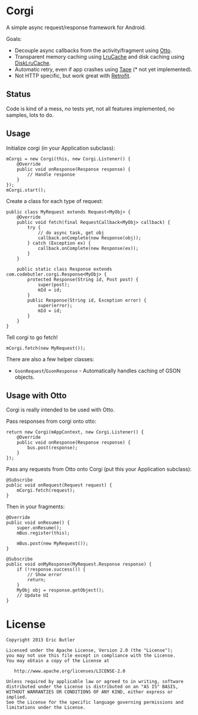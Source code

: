 Corgi
=====

A simple async request/response framework for Android.

Goals:

* Decouple async callbacks from the activity/fragment using [Otto](http://square.github.com/otto/).
* Transparent memory caching using [LruCache](http://developer.android.com/reference/android/support/v4/util/LruCache.html) and disk caching using [DiskLruCache](https://github.com/JakeWharton/DiskLruCache).
* Automatic retry, even if app crashes using [Tape](http://square.github.com/tape/) (* not yet implemented).
* Not HTTP specific, but work great with [Retrofit](https://github.com/square/retrofit).

Status
------

Code is kind of a mess, no tests yet, not all features implemented, no samples, lots to do.

Usage
-----

Initialize corgi (in your Application subclass):

```
mCorgi = new Corgi(this, new Corgi.Listener() {
    @Override
    public void onResponse(Response response) {
        // Handle response
    }
});
mCorgi.start();
```

Create a class for each type of request:

```
public class MyRequest extends Request<MyObj> {
    @Override
    public void fetch(final RequestCallback<MyObj> callback) {
        try {
            // do async task, get obj
            callback.onComplete(new Response(obj));
        } catch (Exception ex) {
            callback.onComplete(new Response(ex));
        }
    }
    
    public static class Response extends com.codebutler.corgi.Response<MyObj> {
        protected Response(String id, Post post) {
            super(post);
            mId = id;
        }
        public Response(String id, Exception error) {
            super(error);
            mId = id;
        }
    }
}
```

Tell corgi to go fetch!

```
mCorgi.fetch(new MyRequest());
```

There are also a few helper classes:

* `GsonRequest`/`GsonResponse` - Automatically handles caching of GSON objects.


Usage with Otto
---------------

Corgi is really intended to be used with Otto.

Pass responses from corgi onto otto:

```
return new Corgi(mAppContext, new Corgi.Listener() {
    @Override
    public void onResponse(Response response) {
        bus.post(response);
    }
});
```

Pass any requests from Otto onto Corgi (put this your Application subclass):

```
@Subscribe
public void onRequest(Request request) {
    mCorgi.fetch(request);
}
```

Then in your fragments:

```
@Override
public void onResume() {
    super.onResume();
    mBus.register(this);
    
    mBus.post(new MyRequest());
}

@Subscribe
public void onMyResponse(MyRequest.Response response) {
    if (!response.success()) {
        // Show error
        return;
    }
    MyObj obj = response.getObject();
    // Update UI
}
```

License
=======

    Copyright 2013 Eric Butler

    Licensed under the Apache License, Version 2.0 (the "License");
    you may not use this file except in compliance with the License.
    You may obtain a copy of the License at

       http://www.apache.org/licenses/LICENSE-2.0

    Unless required by applicable law or agreed to in writing, software
    distributed under the License is distributed on an "AS IS" BASIS,
    WITHOUT WARRANTIES OR CONDITIONS OF ANY KIND, either express or implied.
    See the License for the specific language governing permissions and
    limitations under the License.
